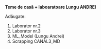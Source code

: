**Teme de casă + laboaratoare Lungu ANDREI**

Adăugate:
1. Laborator nr.2
2. Laborator nr.3
3. ML_Model (Lungu Andrei)
4. Scrapping CANAL3_MD
